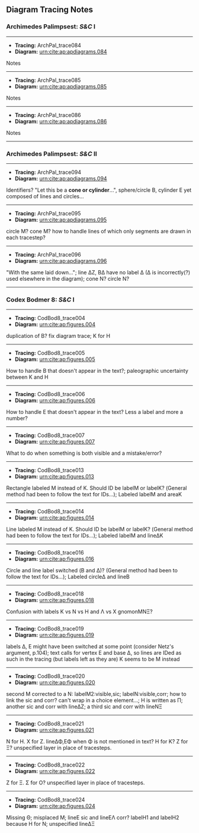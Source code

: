 ## Diagram Tracing Notes

### Archimedes Palimpsest: *S&C* I
---
+ **Tracing:** ArchPal_trace084
+ **Diagram:** [urn:cite:ap:apdiagrams.084](http://beta.hpcc.uh.edu/tomcat/apcite/images?request=GetIIPMooViewer&urn=urn:cite:ap:apimg.150r-153v_Arch58r_Sinar_pseudo_no-veil@0.0877,0.0148,0.6223,0.337)

Notes

---
+ **Tracing:** ArchPal_trace085
+ **Diagram:** [urn:cite:ap:apdiagrams.085](http://beta.hpcc.uh.edu/tomcat/apcite/images?request=GetIIPMooViewer&urn=urn:cite:ap:apimg.150v-153r_Arch58v_Sinar_pseudo_no-veil@0.1377,0.6543,0.3963,0.205)

Notes

---
+ **Tracing:** ArchPal_trace086
+ **Diagram:** [urn:cite:ap:apdiagrams.086](http://beta.hpcc.uh.edu/tomcat/apcite/images?request=GetIIPMooViewer&urn=urn:cite:ap:apimg.cambridge_recto_white_registered@0.3992,0.2688,0.4367,0.18447)

Notes

---
### Archimedes Palimpsest: *S&C* II
---
+ **Tracing:** ArchPal_trace094
+ **Diagram:** [urn:cite:ap:apdiagrams.094](http://beta.hpcc.uh.edu/tomcat/apcite/images?request=GetIIPMooViewer&urn=urn:cite:ap:apimg.094v-091r_Arch64v_Sinar_pseudo_no-veil@0.4793,0.107,0.3373,0.204)

Identifiers?  "Let this be a **cone or cylinder**...", sphere/circle Β, cylinder Ε yet composed of lines and circles...

---
+ **Tracing:** ArchPal_trace095
+ **Diagram:** [urn:cite:ap:apdiagrams.095](http://beta.hpcc.uh.edu/tomcat/apcite/images?request=GetIIPMooViewer&urn=urn:cite:ap:apimg.093v-092r_Arch65v_Sinar_pseudo_no-veil@0.104,0.42,0.542,0.1953)

circle Μ? cone Μ?  how to handle lines of which only segments are drawn in each tracestep?

---
+ **Tracing:** ArchPal_trace096
+ **Diagram:** [urn:cite:ap:apdiagrams.096](http://beta.hpcc.uh.edu/tomcat/apcite/images?request=GetIIPMooViewer&urn=urn:cite:ap:apimg.040r-0000_Arch66r_Sinar_pseudo_no-veil@0.093,0.2618,0.3677,0.1395)

"With the same laid down..."; line ΔΖ, ΒΔ have no label Δ (Δ is incorrectly(?) used elsewhere in the diagram); cone Ν? circle Ν?

---
### Codex Bodmer 8: *S&C* I
---
+ **Tracing:** CodBod8_trace004
+ **Diagram:** [urn:cite:ap:figures.004]()

duplication of Β? fix diagram trace; Κ for Η

---
+ **Tracing:** CodBod8_trace005
+ **Diagram:** [urn:cite:ap:figures.005]()

How to handle Β that doesn't appear in the text?; paleographic uncertainty between Κ and Η

---
+ **Tracing:** CodBod8_trace006
+ **Diagram:** [urn:cite:ap:figures.006]()

How to handle Ε that doesn't appear in the text?  Less a label and more a number?

--- 
+ **Tracing:** CodBod8_trace007
+ **Diagram:** [urn:cite:ap:figures.007]()

What to do when something is both visible and a mistake/error?

--- 
+ **Tracing:** CodBod8_trace013
+ **Diagram:** [urn:cite:ap:figures.013]()

Rectangle labeled Μ instead of Κ. Should ID be labelΜ or labelΚ? (General method had been to follow the text for IDs...); Labeled labelΜ and areaΚ

--- 
+ **Tracing:** CodBod8_trace014
+ **Diagram:** [urn:cite:ap:figures.014]()

Line labeled Μ instead of Κ. Should ID be labelΜ or labelΚ? (General method had been to follow the text for IDs...); Labeled labelΜ and lineΔΚ

--- 
+ **Tracing:** CodBod8_trace016
+ **Diagram:** [urn:cite:ap:figures.016]()

Circle and line label switched (Β and Δ)? (General method had been to follow the text for IDs...); Labeled circleΔ and lineΒ

--- 
+ **Tracing:** CodBod8_trace018
+ **Diagram:** [urn:cite:ap:figures.018]()

Confusion with labels Κ vs Ν vs Η and Λ vs Χ
gnomonΜΝΞ?

--- 
+ **Tracing:** CodBod8_trace019
+ **Diagram:** [urn:cite:ap:figures.019]()

labels Δ, Ε might have been switched at some point (consider Netz's argument, p.104); text calls for vertex Ε and base Δ, so lines are IDed as such in the tracing (but labels left as they are)
Κ seems to be Μ instead

--- 
+ **Tracing:** CodBod8_trace020
+ **Diagram:** [urn:cite:ap:figures.020]()

second Μ corrected to a Ν: labelΜ2:visible,sic; labelΝ:visible,corr; how to link the sic and corr? can't wrap in a choice element...; Η is written as Π; another sic and corr with lineΔΖ; a third sic and corr with lineΝΞ

--- 
+ **Tracing:** CodBod8_trace021 
+ **Diagram:** [urn:cite:ap:figures.021]()

Ν for Η. Χ for Ζ. lineΔΦ,ΕΦ when Φ is not mentioned in text? Η for Κ? Z for Ξ? unspecified layer in place of tracesteps.

--- 
+ **Tracing:** CodBod8_trace022
+ **Diagram:** [urn:cite:ap:figures.022]()

Ζ for Ξ. Σ for Ο? unspecified layer in place of tracesteps.

--- 
+ **Tracing:** CodBod8_trace024
+ **Diagram:** [urn:cite:ap:figures.024]()

Missing Θ; misplaced Μ; lineΕ sic and lineΕΛ corr? labelΗ1 and labelΗ2 because Η for Ν; unspecified lineΔΞ